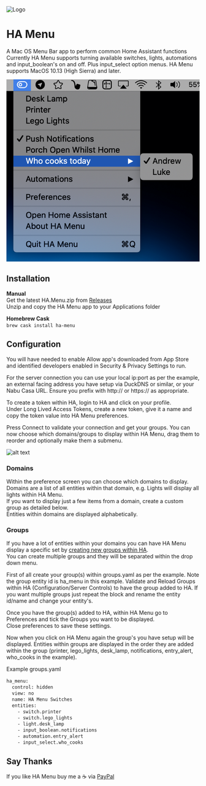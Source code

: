![Logo](https://github.com/codechimp-org/ha-menu/blob/master/Art/logo.png)
# HA Menu

A Mac OS Menu Bar app to perform common Home Assistant functions  
Currently HA Menu supports turning available switches, lights, automations and input_boolean's on and off.  Plus input_select option menus.
HA Menu supports MacOS 10.13 (High Sierra) and later.

![alt text](Art/menu.png "HA Menu")

## Installation
**Manual**  
Get the latest HA.Menu.zip from [Releases](https://github.com/codechimp-org/ha-menu/releases)  
Unzip and copy the HA Menu app to your Applications folder

**Homebrew Cask**  
```brew cask install ha-menu```

## Configuration
You will have needed to enable Allow app's downloaded from App Store and identified developers enabled in Security & Privacy Settings to run.  

For the server connection you can use your local ip:port as per the example, an external facing address you have setup via DuckDNS or similar, or your Nabu Casa URL.  Ensure you prefix with http:// or https:// as appropriate.

To create a token within HA, login to HA and click on your profile.  
Under Long Lived Access Tokens, create a new token, give it a name and copy the token value into HA Menu preferences.

Press Connect to validate your connection and get your groups.  You can now choose which domains/groups to display within HA Menu, drag them to reorder and optionally make them a submenu.

![alt text](Art/preferences.png "Preferences")

### Domains

Within the preference screen you can choose which domains to display.  Domains are a list of all entities within that domain, e.g. Lights will display all lights within HA Menu.  
If you want to display just a few items from a domain, create a custom group as detailed below.   
Entities within domains are displayed alphabetically.

### Groups

If you have a lot of entities within your domains you can have HA Menu display a specific set by [creating new groups within HA](https://www.home-assistant.io/integrations/group/).  
You can create multiple groups and they will be separated within the drop down menu.

First of all create your group(s) within groups.yaml as per the example.  Note the group entity id is ha_menu in this example.  Validate and Reload Groups within HA (Configuration/Server Controls) to have the group added to HA. If you want multiple groups just repeat the block and rename the entity id/name and change your entity's.

Once you have the group(s) added to HA, within HA Menu go to Preferences and tick the Groups you want to be displayed.   
Close preferences to save these settings.

Now when you click on HA Menu again the group's you have setup will be displayed.  Entities within groups are displayed in the order they are added within the group (printer, lego_lights, desk_lamp, notifications, entry_alert, who_cooks in the example).  

Example groups.yaml
```
ha_menu:
  control: hidden
  view: no
  name: HA Menu Switches
  entities:
    - switch.printer
    - switch.lego_lights
    - light.desk_lamp
    - input_boolean.notifications
    - automation.entry_alert
    - input_select.who_cooks
```

## Say Thanks
If you like HA Menu buy me a :coffee: via [PayPal](https://www.paypal.me/codechimporg/2)
